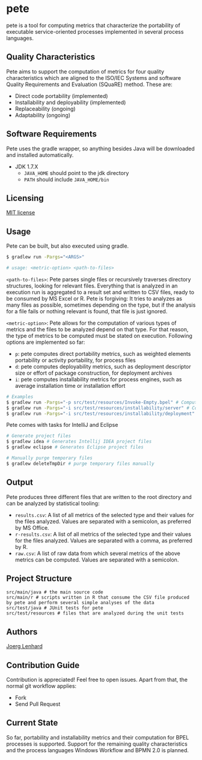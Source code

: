 # pete

pete is a tool for computing metrics that characterize the portability of executable service-oriented processes implemented in several process languages. 

## Quality Characteristics
Pete aims to support the computation of metrics for four quality characteristics which are aligned to the ISO/IEC Systems and software Quality Requirements and Evaluation (SQuaRE) method. These are:
* Direct code portability (implemented)
* Installability and deployability (implemented)
* Replaceability (ongoing)
* Adaptability (ongoing)

## Software Requirements
Pete uses the gradle wrapper, so anything besides Java will be downloaded and installed automatically.
- JDK 1.7.X
  - `JAVA_HOME` should point to the jdk directory
  - `PATH` should include `JAVA_HOME/bin`
  
## Licensing
[MIT license](http://opensource.org/licenses/MIT)

## Usage
Pete can be built, but also executed using gradle.
```bash
$ gradlew run -Pargs="<ARGS>"

# usage: <metric-option> <path-to-files>
```
`<path-to-files>`: Pete parses single files or recursively traverses directory structures, looking for relevant files. Everything that is analyzed in an execution run is aggregated to a result set and written to CSV files, ready to be consumed by MS Excel or R. Pete is forgiving: It tries to analyzes as many files as possible, sometimes depending on the type, but if the analysis for a file fails or nothing relevant is found, that file is just ignored.

`<metric-option>`: Pete allows for the computation of various types of metrics and the files to be analyzed depend on that type. For that reason, the type of metrics to be computed must be stated on execution. Following options are implemented so far:
* `p`: pete computes direct portability metrics, such as weighted elements portability or activity portability, for process files
* `d`: pete computes deployability metrics, such as deployment descriptor size or effort of package construction, for deployment archives
* `i`: pete computes installability metrics for process engines, such as average installation time or installation effort

```bash
# Examples
$ gradlew run -Pargs="-p src/test/resources/Invoke-Empty.bpel" # Compute portability metrics for a process from the test directory
$ gradlew run -Pargs="-i src/test/resources/installability/server" # Compute installability metrics from all files of a specific test directory 
$ gradlew run -Pargs="-i src/test/resources/installability/deployment" # Compute deployability metrics from all files of a specific test directory 
```
Pete comes with tasks for IntelliJ and Eclipse
```bash
# Generate project files 
$ gradlew idea # Generates Intellij IDEA project files
$ gradlew eclipse # Generates Eclipse project files

# Manually purge temporary files
$ gradlew deleteTmpDir # purge temporary files manually
```

## Output

Pete produces three different files that are written to the root directory and can be analyzed by statistical tooling:
- `results.csv`: A list of all metrics of the selected type and their values for the files analyzed. Values are separated with a semicolon, as preferred by MS Office.
- `r-results.csv`: A list of all metrics of the selected type and their values for the files analyzed. Values are separated with a comma, as preferred by R.
- `raw.csv`: A list of raw data from which several metrics of the above metrics can be computed. Values are separated with a semicolon.

## Project Structure

    src/main/java # the main source code
    src/main/r # scripts written in R that consume the CSV file produced by pete and perform several simple analyses of the data
    src/test/java # JUnit tests for pete
    src/test/resources # files that are analyzed during the unit tests


## Authors 

[Joerg Lenhard](http://www.uni-bamberg.de/pi/team/lenhard-joerg/)

## Contribution Guide
Contribution is appreciated! Feel free to open issues. Apart from that, the normal git workflow applies:

- Fork
- Send Pull Request

## Current State
So far, portability and installability metrics and their computation for BPEL processes is supported. Support for the remaining quality characteristics and the process languages Windows Workflow and BPMN 2.0 is planned.